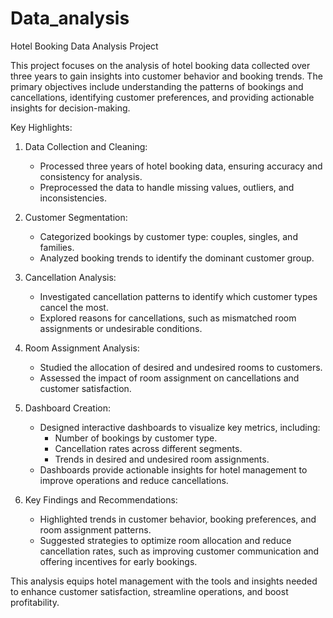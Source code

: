 # Data_analysis

Hotel Booking Data Analysis Project

This project focuses on the analysis of hotel booking data collected over three years to gain insights into customer behavior and booking trends. The primary objectives include understanding the patterns of bookings and cancellations, identifying customer preferences, and providing actionable insights for decision-making.

Key Highlights:
1. Data Collection and Cleaning:  
   - Processed three years of hotel booking data, ensuring accuracy and consistency for analysis.  
   - Preprocessed the data to handle missing values, outliers, and inconsistencies.

2. Customer Segmentation:  
   - Categorized bookings by customer type: couples, singles, and families.  
   - Analyzed booking trends to identify the dominant customer group.  

3. Cancellation Analysis:  
   - Investigated cancellation patterns to identify which customer types cancel the most.  
   - Explored reasons for cancellations, such as mismatched room assignments or undesirable conditions.

4. Room Assignment Analysis:  
   - Studied the allocation of desired and undesired rooms to customers.  
   - Assessed the impact of room assignment on cancellations and customer satisfaction.  

5. Dashboard Creation:  
   - Designed interactive dashboards to visualize key metrics, including:  
     - Number of bookings by customer type.  
     - Cancellation rates across different segments.  
     - Trends in desired and undesired room assignments.  
   - Dashboards provide actionable insights for hotel management to improve operations and reduce cancellations.

6. Key Findings and Recommendations:  
   - Highlighted trends in customer behavior, booking preferences, and room assignment patterns.  
   - Suggested strategies to optimize room allocation and reduce cancellation rates, such as improving customer communication and offering incentives for early bookings.

This analysis equips hotel management with the tools and insights needed to enhance customer satisfaction, streamline operations, and boost profitability.
